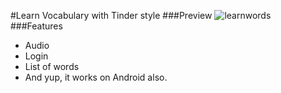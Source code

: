 #Learn Vocabulary with Tinder style
###Preview
![learnwords](https://cloud.githubusercontent.com/assets/3213579/15454396/e5cea050-2061-11e6-802f-a8df4e26b3b6.gif)
###Features
- Audio
- Login
- List of words
- And yup, it works on Android also.
